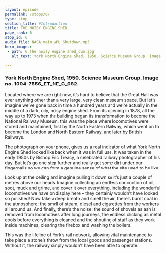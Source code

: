 ```yaml
---
layout: episode
permalink: /stops/6/
type: stop
section_title: #Introduction
title: THE NOISY ENGINE SHED
page_rank: 6
stop_id: 6
audio_file: NASA_main_APU_Shutdown.mp3
hero_images:
 - path: 6 The noisy engine shed_duo.jpg
   alt_text: York North Engine Shed, 1950. Science Museum Group. Image no. 1994-7556_ET_NE_G_682.

---
```

### York North Engine Shed, 1950. Science Museum Group. Image no. 1994-7556_ET_NE_G_682.

Located where we are right now, it’s hard to believe that the Great Hall was ever anything other than a very large, very clean museum space. But let’s imagine we’ve gone back in time a hundred years and we’re actually in the middle of a dark, oily, noisy engine shed. From its opening in 1878, all the way up to 1973 when the building began its transformation to become the National Railway Museum, this was the place where locomotives were stored and maintained, first by the North Eastern Railway, which went on to become the London and North Eastern Railway, and later by British Railways.

The photograph on your phone, gives us a real indicator of what York North Engine Shed looked like back when it was in full use. It was taken in the early 1950s by Bishop Eric Treacy, a celebrated railway photographer of his day. But let’s go one step further and really get some dirt under our fingernails so we can form a genuine sense of what the site used to be like.

Look up at the ceiling and imagine pulling it down so it’s just a couple of metres above our heads. Imagine collecting an endless concoction of oil, soot, muck and grime, and cover it over everything, including the wonderful locomotives we have on display here – they certainly wouldn’t have looked so polished! Now take a deep breath and smell the air, there’s burnt coal in the atmosphere; the smell of steam, diesel and cigarettes from the workers all around us. And finally, there’s the noise: the sound of shovels as ash is removed from locomotives after long journeys, the endless clicking as metal cools before everything is cleaned and the shouting of staff as they work inside machines, clearing the firebox and washing the boilers.

This was the lifeline of York’s rail network, allowing vital maintenance to take place a stone’s throw from the local goods and passenger stations. Without it, the railway simply wouldn’t have been able to operate.
